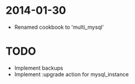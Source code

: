 2014-01-30
====
* Renamed cookbook to 'multi_mysql'

TODO
====
* Implement backups
* Implement :upgrade action for mysql_instance